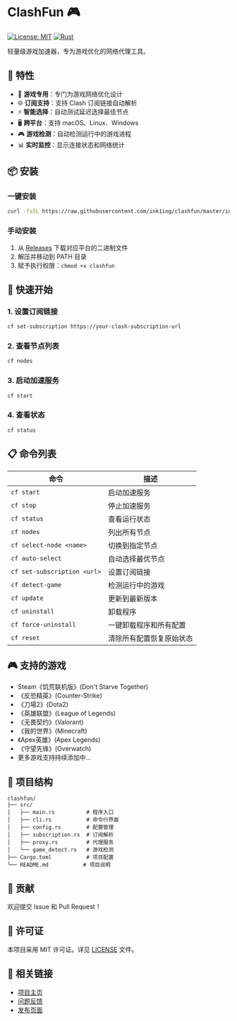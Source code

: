 # ClashFun 🎮

[![License: MIT](https://img.shields.io/badge/License-MIT-yellow.svg)](https://opensource.org/licenses/MIT)
[![Rust](https://img.shields.io/badge/rust-%23000000.svg?style=flat&logo=rust&logoColor=white)](https://www.rust-lang.org)

轻量级游戏加速器，专为游戏优化的网络代理工具。

## 🚀 特性

- 🎯 **游戏专用**：专门为游戏网络优化设计
- 🌐 **订阅支持**：支持 Clash 订阅链接自动解析
- ⚡ **智能选择**：自动测试延迟选择最佳节点
- 🖥️ **跨平台**：支持 macOS、Linux、Windows
- 🎮 **游戏检测**：自动检测运行中的游戏进程
- 📊 **实时监控**：显示连接状态和网络统计

## 📦 安装

### 一键安装
```bash
curl -fsSL https://raw.githubusercontent.com/ink1ing/clashfun/master/install.sh | sh
```

### 手动安装
1. 从 [Releases](https://github.com/ink1ing/clashfun/releases) 下载对应平台的二进制文件
2. 解压并移动到 PATH 目录
3. 赋予执行权限：`chmod +x clashfun`

## 🎯 快速开始

### 1. 设置订阅链接
```bash
cf set-subscription https://your-clash-subscription-url
```

### 2. 查看节点列表
```bash
cf nodes
```

### 3. 启动加速服务
```bash
cf start
```

### 4. 查看状态
```bash
cf status
```

## 📋 命令列表

| 命令 | 描述 |
|------|------|
| `cf start` | 启动加速服务 |
| `cf stop` | 停止加速服务 |
| `cf status` | 查看运行状态 |
| `cf nodes` | 列出所有节点 |
| `cf select-node <name>` | 切换到指定节点 |
| `cf auto-select` | 自动选择最优节点 |
| `cf set-subscription <url>` | 设置订阅链接 |
| `cf detect-game` | 检测运行中的游戏 |
| `cf update` | 更新到最新版本 |
| `cf uninstall` | 卸载程序 |
| `cf force-uninstall` | 一键卸载程序和所有配置 |
| `cf reset` | 清除所有配置恢复原始状态 |

## 🎮 支持的游戏

- Steam《饥荒联机版》(Don't Starve Together)
- 《反恐精英》(Counter-Strike)
- 《刀場2》(Dota2)
- 《英雄联盟》(League of Legends)
- 《无畏契约》(Valorant)
- 《我的世界》(Minecraft)
- 《Apex英雄》(Apex Legends)
- 《守望先锋》(Overwatch)
- 更多游戏支持持续添加中...

## 📁 项目结构

```
clashfun/
├── src/
│   ├── main.rs          # 程序入口
│   ├── cli.rs           # 命令行界面
│   ├── config.rs        # 配置管理
│   ├── subscription.rs  # 订阅解析
│   ├── proxy.rs         # 代理服务
│   └── game_detect.rs   # 游戏检测
├── Cargo.toml           # 项目配置
└── README.md           # 项目说明
```

## 🤝 贡献

欢迎提交 Issue 和 Pull Request！

## 📄 许可证

本项目采用 MIT 许可证。详见 [LICENSE](LICENSE) 文件。

## 🔗 相关链接

- [项目主页](https://github.com/ink1ing/clashfun)
- [问题反馈](https://github.com/ink1ing/clashfun/issues)
- [发布页面](https://github.com/ink1ing/clashfun/releases)
